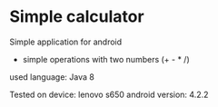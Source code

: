 # Simple calculator
Simple application for android
* simple operations with two numbers (+ - * /)

used language: Java 8

Tested on device: lenovo s650 
android version: 4.2.2
